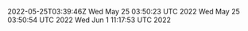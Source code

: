 2022-05-25T03:39:46Z
Wed May 25 03:50:23 UTC 2022
Wed May 25 03:50:54 UTC 2022
Wed Jun  1 11:17:53 UTC 2022
